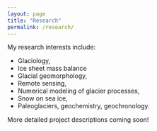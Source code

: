```yaml
---
layout: page
title: "Research"
permalink: /research/
---
```


My research interests include:

- Glaciology,
- Ice sheet mass balance
- Glacial geomorphology,
- Remote sensing,
- Numerical modeling of glacier processes,
- Snow on sea ice,
- Paleoglaciers, geochemistry, geochronology. 

More detailed project descriptions coming soon!
